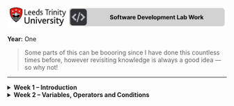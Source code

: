 ![Software Development Lab Work](./assets/banner.png)

**Year:** One  

> Some parts of this can be boooring since I have done this countless times before, however revisiting knowledge is always a good idea — so why not!

---

<details>
  <summary><b>Week 1 – Introduction</b></summary>
  General introduction to Python.
</details>

<details>
  <summary><b>Week 2 – Variables, Operators and Conditions</b></summary>

  - Understanding variables and data types  
  - Arithmetic and comparison operators  
  - Conditional statements (`if`, `elif`, `else`)  
  - Simple exercises and examples  

</details>

